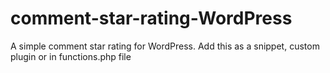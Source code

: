 # comment-star-rating-WordPress

A simple comment star rating for WordPress. Add this as a snippet, custom plugin or in functions.php file
